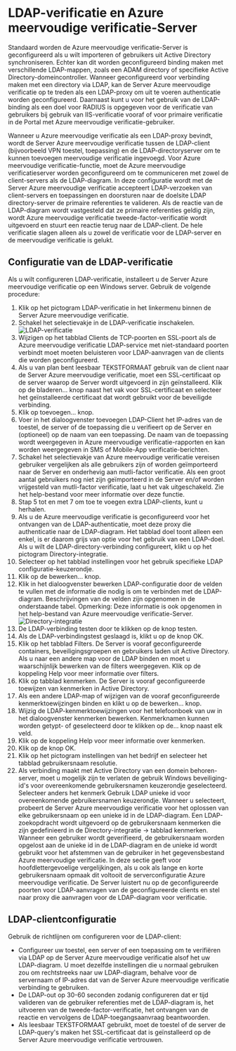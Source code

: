 <properties 
    pageTitle="LDAP-verificatie en Azure meervoudige verificatie-Server"
    description="Dit is de pagina van de Azure meervoudige verificatie die helpt bij het implementeren van de LDAP-verificatie en Azure meervoudige verificatie-Server."
    services="multi-factor-authentication"
    documentationCenter=""
    authors="kgremban"
    manager="femila"
    editor="curtand"/>

<tags
    ms.service="multi-factor-authentication"
    ms.workload="identity"
    ms.tgt_pltfrm="na"
    ms.devlang="na"
    ms.topic="get-started-article"
    ms.date="08/04/2016"
    ms.author="kgremban"/>

# <a name="ldap-authentication-and-azure-multi-factor-authentication-server"></a>LDAP-verificatie en Azure meervoudige verificatie-Server


Standaard worden de Azure meervoudige verificatie-Server is geconfigureerd als u wilt importeren of gebruikers uit Active Directory synchroniseren. Echter kan dit worden geconfigureerd binding maken met verschillende LDAP-mappen, zoals een ADAM directory of specifieke Active Directory-domeincontroller. Wanneer geconfigureerd voor verbinding maken met een directory via LDAP, kan de Server Azure meervoudige verificatie op te treden als een LDAP-proxy om uit te voeren authenticatie worden geconfigureerd. Daarnaast kunt u voor het gebruik van de LDAP-binding als een doel voor RADIUS is opgegeven voor de verificatie van gebruikers bij gebruik van IIS-verificatie vooraf of voor primaire verificatie in de Portal met Azure meervoudige verificatie-gebruiker.

Wanneer u Azure meervoudige verificatie als een LDAP-proxy bevindt, wordt de Server Azure meervoudige verificatie tussen de LDAP-client (bijvoorbeeld VPN toestel, toepassing) en de LDAP-directoryserver om te kunnen toevoegen meervoudige verificatie ingevoegd. Voor Azure meervoudige verificatie-functie, moet de Azure meervoudige verificatieserver worden geconfigureerd om te communiceren met zowel de client-servers als de LDAP-diagram. In deze configuratie wordt met de Server Azure meervoudige verificatie accepteert LDAP-verzoeken van client-servers en toepassingen en doorsturen naar de doelsite LDAP directory-server de primaire referenties te valideren. Als de reactie van de LDAP-diagram wordt vastgesteld dat ze primaire referenties geldig zijn, wordt Azure meervoudige verificatie tweede-factor-verificatie wordt uitgevoerd en stuurt een reactie terug naar de LDAP-client. De hele verificatie slagen alleen als u zowel de verificatie voor de LDAP-server en de meervoudige verificatie is gelukt.





## <a name="ldap-authentication-configuration"></a>Configuratie van de LDAP-verificatie


Als u wilt configureren LDAP-verificatie, installeert u de Server Azure meervoudige verificatie op een Windows server. Gebruik de volgende procedure:

1. Klik op het pictogram LDAP-verificatie in het linkermenu binnen de Server Azure meervoudige verificatie.
2. Schakel het selectievakje in de LDAP-verificatie inschakelen.![LDAP-verificatie](./media/multi-factor-authentication-get-started-server-ldap/ldap2.png)
3. Wijzigen op het tabblad Clients de TCP-poorten en SSL-poort als de Azure meervoudige verificatie LDAP-service met niet-standaard poorten verbindt moet moeten beluisteren voor LDAP-aanvragen van de clients die worden geconfigureerd.
4. Als u van plan bent leesbaar TEKSTFORMAAT gebruik van de client naar de Server Azure meervoudige verificatie, moet een SSL-certificaat op de server waarop de Server wordt uitgevoerd in zijn geïnstalleerd. Klik op de bladeren... knop naast het vak voor SSL-certificaat en selecteer het geïnstalleerde certificaat dat wordt gebruikt voor de beveiligde verbinding.
5. Klik op toevoegen... knop.
6. Voer in het dialoogvenster toevoegen LDAP-Client het IP-adres van de toestel, de server of de toepassing die u verifieert op de Server en (optioneel) op de naam van een toepassing. De naam van de toepassing wordt weergegeven in Azure meervoudige verificatie-rapporten en kan worden weergegeven in SMS of Mobile-App verificatie-berichten.
7. Schakel het selectievakje van Azure meervoudige verificatie vereisen gebruiker vergelijken als alle gebruikers zijn of worden geïmporteerd naar de Server en onderhevig aan mutli-factor verificatie. Als een groot aantal gebruikers nog niet zijn geïmporteerd in de Server en/of worden vrijgesteld van mutli-factor verificatie, laat u het vak uitgeschakeld. Zie het help-bestand voor meer informatie over deze functie.
8. Stap 5 tot en met 7 om toe te voegen extra LDAP-clients, kunt u herhalen.
9. Als u de Azure meervoudige verificatie is geconfigureerd voor het ontvangen van de LDAP-authenticatie, moet deze proxy die authenticatie naar de LDAP-diagram. Het tabblad doel toont alleen een enkel, is er daarom grijs van optie voor het gebruik van een LDAP-doel. Als u wilt de LDAP-directory-verbinding configureert, klikt u op het pictogram Directory-integratie.
10. Selecteer op het tabblad instellingen voor het gebruik specifieke LDAP configuratie-keuzerondje.
11. Klik op de bewerken... knop.
12. Klik in het dialoogvenster bewerken LDAP-configuratie door de velden te vullen met de informatie die nodig is om te verbinden met de LDAP-diagram. Beschrijvingen van de velden zijn opgenomen in de onderstaande tabel. Opmerking: Deze informatie is ook opgenomen in het help-bestand van Azure meervoudige verificatie-Server.![Directory-integratie](./media/multi-factor-authentication-get-started-server-ldap/ldap.png)
13. De LDAP-verbinding testen door te klikken op de knop testen.
14. Als de LDAP-verbindingstest geslaagd is, klikt u op de knop OK.
15. Klik op het tabblad Filters. De Server is vooraf geconfigureerde containers, beveiligingsgroepen en gebruikers laden uit Active Directory. Als u naar een andere map voor de LDAP binden en moet u waarschijnlijk bewerken van de filters weergegeven. Klik op de koppeling Help voor meer informatie over filters.
16. Klik op tabblad kenmerken. De Server is vooraf geconfigureerde toewijzen van kenmerken in Active Directory.
17. Als een andere LDAP-map of wijzigen van de vooraf geconfigureerde kenmerktoewijzingen binden en klikt u op de bewerken... knop.
18. Wijzig de LDAP-kenmerktoewijzingen voor het telefoonboek van uw in het dialoogvenster kenmerken bewerken. Kenmerknamen kunnen worden getypt- of geselecteerd door te klikken op de... knop naast elk veld.
19. Klik op de koppeling Help voor meer informatie over kenmerken.
20. Klik op de knop OK.
21. Klik op het pictogram instellingen van het bedrijf en selecteer het tabblad gebruikersnaam resolutie.
22. Als verbinding maakt met Active Directory van een domein behoren-server, moet u mogelijk zijn te verlaten de gebruik Windows beveiliging-id's voor overeenkomende gebruikersnamen keuzerondje geselecteerd. Selecteer anders het kenmerk Gebruik LDAP unieke id voor overeenkomende gebruikersnamen keuzerondje. Wanneer u selecteert, probeert de Server Azure meervoudige verificatie voor het oplossen van elke gebruikersnaam op een unieke id in de LDAP-diagram. Een LDAP-zoekopdracht wordt uitgevoerd op de gebruikersnaam kenmerken die zijn gedefinieerd in de Directory-integratie -> tabblad kenmerken. Wanneer een gebruiker wordt geverifieerd, de gebruikersnaam worden opgelost aan de unieke id in de LDAP-diagram en de unieke id wordt gebruikt voor het afstemmen van de gebruiker in het gegevensbestand Azure meervoudige verificatie. In deze sectie geeft voor hoofdlettergevoelige vergelijkingen, als u ook als lange en korte gebruikersnaam opmaak dit voltooit de serverconfiguratie Azure meervoudige verificatie. De Server luistert nu op de geconfigureerde poorten voor LDAP-aanvragen van de geconfigureerde clients en stel naar proxy die aanvragen voor de LDAP-diagram voor verificatie.


## <a name="ldap-client-configuration"></a>LDAP-clientconfiguratie

Gebruik de richtlijnen om configureren voor de LDAP-client:

- Configureer uw toestel, een server of een toepassing om te verifiëren via LDAP op de Server Azure meervoudige verificatie alsof het uw LDAP-diagram. U moet dezelfde instellingen die u normaal gebruiken zou om rechtstreeks naar uw LDAP-diagram, behalve voor de servernaam of IP-adres dat van de Server Azure meervoudige verificatie verbinding te gebruiken.
- De LDAP-out op 30-60 seconden zodanig configureren dat er tijd valideren van de gebruiker referenties met de LDAP-diagram is, het uitvoeren van de tweede-factor-verificatie, het ontvangen van de reactie en vervolgens de LDAP-toegangsaanvraag beantwoorden.
- Als leesbaar TEKSTFORMAAT gebruikt, moet de toestel of de server de LDAP-query's maken het SSL-certificaat dat is geïnstalleerd op de Server Azure meervoudige verificatie vertrouwen.
